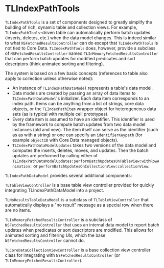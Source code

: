 TLIndexPathTools
================

`TLIndexPathTools` is a set of components designed to greatly simplify the building
of rich, dynamic table and collection views. For example, `TLIndexPathTools`-driven table
can automatically perform batch updates (inserts, deletes, etc.) when the data model
changes. This is indeed similar to what `NSFetchedResultsController` can do except that
`TLIndexPathTools` is not tied to Core Data. `TLIndexPathTools` does, however, provide
a subclass of `NSFetchedResultsController` named `TLInMemoryFetchedResultsController`
that can perform batch updates for modified predicates and sort descriptors
(think animated sorting and filtering).

The system is based on a few basic concepts (references to table also apply to
collection unless otherwise noted):

- An instance of `TLIndexPathDataModel` represents a table's data model.
- Data models are created by passing an array of data items to `TLIndexPathDataModel`'s
initializer. Each data item corresponds to an index path. Items can be anything from
a list of strings, core data objects, or the `TLIndexPathItem` wrapper object for
heterogeneous data sets (as is typical with multiple cell prototypes).
- Every data item is assumed to have an identifier. This identifier is used by the
framework to compute batch updates from two data model instances (old and new). The
item itself can serve as the identifier (such as as with a string) or one can specify
an `identifierKeypath` (for example `objectID` with Core Data managed objects).
- `TLIndexPathDataModelUpdates` takes two versions of the data model and computes
the inserts, deletes, moves, and updates. Then the batch updates are performed
by calling either of
`TLIndexPathDataModelUpdates:performBatchUpdatesOnTableView:withRowAnimation:` or
`performBatchUpdatesOnCollectionView:collectionView`.

`TLIndexPathDataModel` provides several additional components:

`TLTableViewController` is a base table view controller provided for quickly
integrating TLIndexPathDataModel into a project.

`TLNoResultsTableDataModel` is a subclass of `TLTableViewController` that automatically
displays a "no result" message as a special row when there are no items.

`TLInMemoryFetchedResultsController` is a subclass of `NSFetchedResultsController`
that uses an internal data model to report batch updates when predicates or
sort descriptors are modified. This allows for animated sorting and filtering UIs, which
the base `NSFetchedResultsController` cannot do.

`TLCoreDataCollectionViewController` is a base collection view controller class for
integrating with `NSFetchedResultsController` (or `TLInMemoryFetchedResultsController`).
